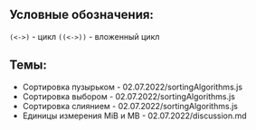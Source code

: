 ## Условные обозначения:

`(<->)` - цикл
`((<->))` - вложенный цикл

## Темы:

- Сортировка пузырьком - 02.07.2022/sortingAlgorithms.js
- Сортировка выбором - 02.07.2022/sortingAlgorithms.js
- Сортировка слиянием - 02.07.2022/sortingAlgorithms.js
- Единицы измерения MiB и MB - 02.07.2022/discussion.md